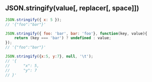 ## JSON.stringify(value[, replacer[, space]])

```js
JSON.stringify({ x: 5 });																				 
// '{"foo":"bar"}'

JSON.stringify({ foo: 'bar', bar: 'foo'}, function(key, value){  
	return (key === 'bar') ? undefined : value;
});
// '{"foo":"bar"}'

JSON.stringify({x:5, y:7}, null, '\t');
// '{
//      "x": 5,
//    	"y": 7
// }'
```  
        